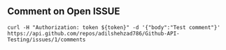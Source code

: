 ## Comment on Open ISSUE

`curl -H "Authorization: token ${token}" -d '{"body":"Test comment"}' https://api.github.com/repos/adilshehzad786/Github-API-Testing/issues/1/comments`